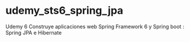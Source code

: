 # udemy_sts6_spring_jpa
Udemy 6 Construye aplicaciones web Spring Framework 6 y Spring boot : Spring JPA e Hibernate
